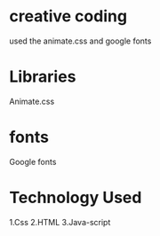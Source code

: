 # creative coding
used the animate.css and google fonts 
# Libraries
Animate.css
#  fonts
Google fonts
# Technology Used
1.Css
2.HTML
3.Java-script
